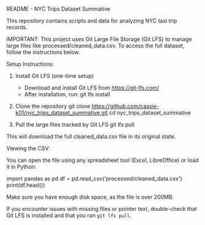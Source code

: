 README - NYC Trips Dataset Summative

This repository contains scripts and data for analyzing NYC taxi trip records.

IMPORTANT: This project uses Git Large File Storage (Git LFS) to manage large files like processed/cleaned_data.csv. To access the full dataset, follow the instructions below.

Setup Instructions:

1. Install Git LFS (one-time setup)
   - Download and install Git LFS from https://git-lfs.com/
   - After installation, run:
     git lfs install

2. Clone the repository
   git clone https://github.com/cassie-k01/nyc_trips_dataset_summative.git
   cd nyc_trips_dataset_summative

3. Pull the large files tracked by Git LFS
   git lfs pull

This will download the full cleaned_data.csv file in its original state.

Viewing the CSV:

You can open the file using any spreadsheet tool (Excel, LibreOffice) or load it in Python:

   import pandas as pd
   df = pd.read_csv('processed/cleaned_data.csv')
   print(df.head())

Make sure you have enough disk space, as the file is over 200MB.

If you encounter issues with missing files or pointer text, double-check that Git LFS is installed and that you ran `git lfs pull`.

